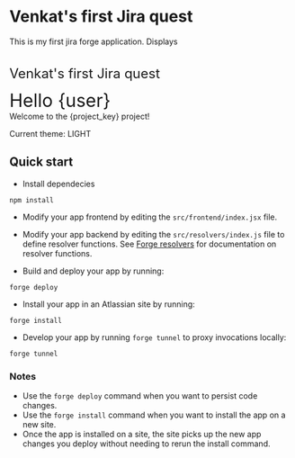 # Venkat's first Jira quest

This is my first jira forge application. Displays
<br>
<br>
<br>
<font size="5">Venkat's first Jira quest</font>

<font size="6">Hello {user}</font><br>
<font>Welcome to the {project_key} project!</font>

<font>Current theme: LIGHT</font>

## Quick start
- Install dependecies
```
npm install
```
- Modify your app frontend by editing the `src/frontend/index.jsx` file.

- Modify your app backend by editing the `src/resolvers/index.js` file to define resolver functions. See [Forge resolvers](https://developer.atlassian.com/platform/forge/runtime-reference/custom-ui-resolver/) for documentation on resolver functions.

- Build and deploy your app by running:
```
forge deploy
```

- Install your app in an Atlassian site by running:
```
forge install
```

- Develop your app by running `forge tunnel` to proxy invocations locally:
```
forge tunnel
```

### Notes
- Use the `forge deploy` command when you want to persist code changes.
- Use the `forge install` command when you want to install the app on a new site.
- Once the app is installed on a site, the site picks up the new app changes you deploy without needing to rerun the install command.

